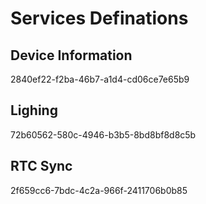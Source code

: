 Services Definations
===

## Device Information

2840ef22-f2ba-46b7-a1d4-cd06ce7e65b9

## Lighing

72b60562-580c-4946-b3b5-8bd8bf8d8c5b

## RTC Sync

2f659cc6-7bdc-4c2a-966f-2411706b0b85
